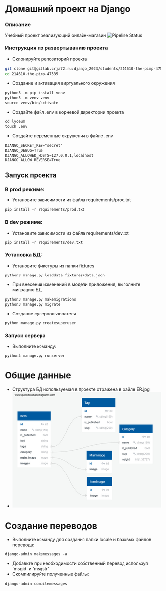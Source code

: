 # Домашний проект на Django
### Описание
Учебный проект реализующий онлайн-магазин
![Pipeline Status](https://gitlab.crja72.ru/django_2023/students/214610-the-pimp-47535/badges/main/pipeline.svg)
### Инструкция по развертыванию проекта 
- Склонируйте репозиторий проекта
```bash
git clone git@gitlab.crja72.ru:django_2023/students/214610-the-pimp-47535.git
cd 214610-the-pimp-47535
```
- Создание и активация виртуального окружения
```
python3 -m pip install venv  
python3 -m venv venv
source venv/bin/activate
```
- Создайте файл .env в корневой директории проекта
```
cd lyceum
touch .env
```
- Создайте переменные окружения в файле .env
```
DJANGO_SECRET_KEY="secret"
DJANGO_DEBUG=True
DJANGO_ALLOWED_HOSTS=127.0.0.1,localhost
DJANGO_ALLOW_REVERSE=True
```
## Запуск проекта
### В prod режиме:
- Установите зависимости из файла requirements/prod.txt
```
pip install -r requirements/prod.txt
```
### В dev режиме:
- Установите зависимости из файла requirements/dev.txt
```
pip install -r requirements/dev.txt
``` 
### Установка БД:
- Установите фикстуры из папки fixtures
```
python3 manage.py loaddata fixtures/data.json
```
- При внесении изменений в модели приложения, выполните миграцию БД
```
python3 manage.py makemigrations
python3 manage.py migrate
```
- Создание суперпользователя
```
python manage.py createsuperuser
```
### Запуск сервера
- Выполните команду:
```
python3 manage.py runserver
```
# Общие данные
- Структура БД используемая в проекте отражена в файле ER.jpg 
- ![ER.jpg](ER.jpg)
# Создание переводов
- Выполните команду для создания папки locale и базовых файлов перевода:
```
django-admin makemessages -a
```
- Добавьте при необходимости собственный перевод используя 'msgid' и 'msgstr'
- Скомпилируйте полученные файлы:
```
django-admin compilemessages
```